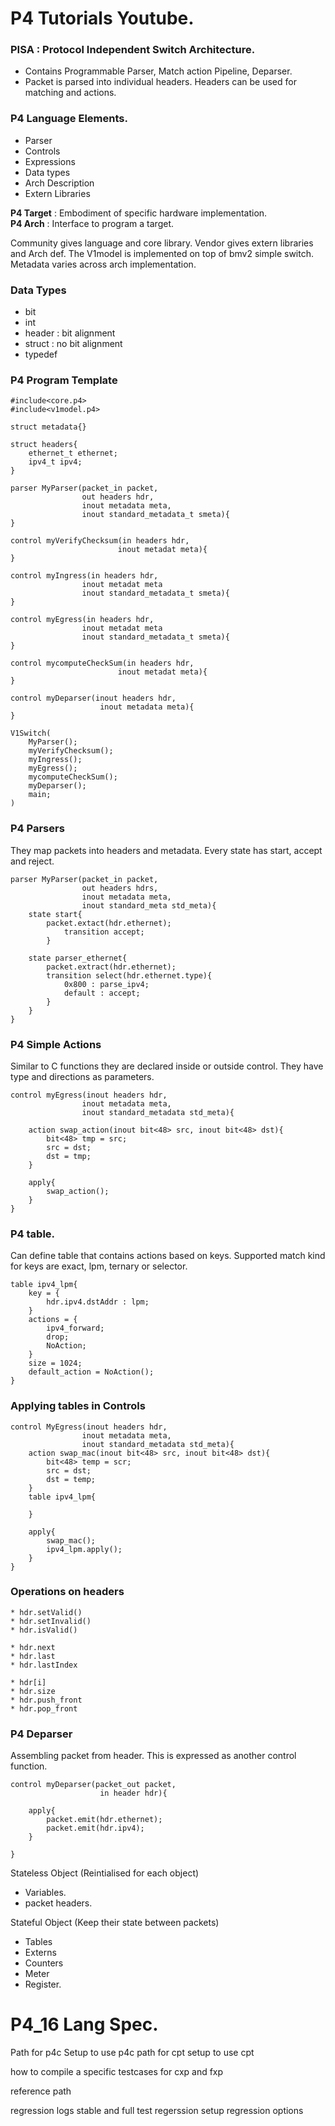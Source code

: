# P4 Tutorials Youtube.

### PISA : Protocol Independent Switch Architecture.
* Contains Programmable Parser, Match action Pipeline, Deparser.
* Packet is parsed into individual headers. Headers can be used for matching and actions. 

### P4 Language Elements.
* Parser
* Controls
* Expressions
* Data types
* Arch Description
* Extern Libraries

**P4 Target** : Embodiment of specific hardware implementation.<br>
**P4 Arch** : Interface to program a target.

Community gives language and core library. Vendor gives extern libraries and Arch def. The V1model is implemented on top of bmv2 simple switch. Metadata varies across arch implementation.

### Data Types 
* bit<n>
* int<n>
* header :  bit alignment
* struct : no bit alignment
* typedef

### P4 Program Template

```
#include<core.p4>
#include<v1model.p4>

struct metadata{}

struct headers{
    ethernet_t ethernet;
    ipv4_t ipv4;
}

parser MyParser(packet_in packet,
                out headers hdr,
                inout metadata meta,
                inout standard_metadata_t smeta){
}

control myVerifyChecksum(in headers hdr,
                        inout metadat meta){
}

control myIngress(in headers hdr,
                inout metadat meta
                inout standard_metadata_t smeta){
}

control myEgress(in headers hdr,
                inout metadat meta
                inout standard_metadata_t smeta){
}

control mycomputeCheckSum(in headers hdr,
                        inout metadat meta){
}

control myDeparser(inout headers hdr,
                    inout metadata meta){
}

V1Switch(
    MyParser();
    myVerifyChecksum();
    myIngress();
    myEgress();
    mycomputeCheckSum();
    myDeparser();
    main;
)

```
### P4 Parsers
They map packets into headers and metadata. Every state has start, accept and reject.
```
parser MyParser(packet_in packet,
                out headers hdrs,
                inout metadata meta,
                inout standard_meta std_meta){
    state start{
        packet.extact(hdr.ethernet);
            transition accept;
        }
    
    state parser_ethernet{
        packet.extract(hdr.ethernet);
        transition select(hdr.ethernet.type){
            0x800 : parse_ipv4;
            default : accept;
        }
    }
}

```

### P4 Simple Actions
Similar to C functions they are declared inside or outside control. They have type and directions as parameters.

```
control myEgress(inout headers hdr,
                inout metadata meta,
                inout standard_metadata std_meta){
                
    action swap_action(inout bit<48> src, inout bit<48> dst){
        bit<48> tmp = src;
        src = dst;
        dst = tmp;
    }

    apply{
        swap_action();
    }
}
```

### P4 table.
Can define table that contains actions based on keys.
Supported match kind for keys are exact, lpm, ternary or selector.
```
table ipv4_lpm{
    key = {
        hdr.ipv4.dstAddr : lpm;
    }
    actions = {
        ipv4_forward;
        drop;
        NoAction;
    }
    size = 1024;
    default_action = NoAction();
}

```

### Applying tables in Controls

```
control MyEgress(inout headers hdr,
                inout metadata meta,
                inout standard_metadata std_meta){
    action swap_mac(inout bit<48> src, inout bit<48> dst){
        bit<48> temp = scr;
        src = dst;
        dst = temp;
    }
    table ipv4_lpm{

    }

    apply{
        swap_mac();
        ipv4_lpm.apply();
    }
}
```

### Operations on headers
```
* hdr.setValid()
* hdr.setInvalid()
* hdr.isValid()

* hdr.next
* hdr.last
* hdr.lastIndex

* hdr[i]
* hdr.size
* hdr.push_front
* hdr.pop_front
```
### P4 Deparser
Assembling packet from header. This is expressed as another control function.

```
control myDeparser(packet_out packet,
                    in header hdr){

    apply{
        packet.emit(hdr.ethernet);
        packet.emit(hdr.ipv4);
    }

}
```

Stateless Object (Reintialised for each object)
* Variables.
* packet headers.

Stateful Object (Keep their state between packets)
* Tables
* Externs
* Counters
* Meter
* Register.

# P4_16 Lang Spec.


Path for p4c
Setup to use p4c
path for cpt
setup to use cpt

how to compile a specific testcases for cxp and fxp

reference path

regression logs
stable and full test
regerssion setup
regression options

